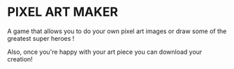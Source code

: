 # PIXEL ART MAKER

A game that allows you to do your own pixel art images or draw some of the greatest super heroes !

Also, once you're happy with your art piece you can download your creation!
